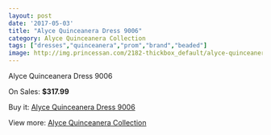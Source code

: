 ```yaml
---
layout: post
date: '2017-05-03'
title: "Alyce Quinceanera Dress 9006"
category: Alyce Quinceanera Collection
tags: ["dresses","quinceanera","prom","brand","beaded"]
image: http://img.princessan.com/2182-thickbox_default/alyce-quinceanera-dress-9006.jpg
---
```

Alyce Quinceanera Dress 9006

On Sales: **$317.99**
<a href="https://www.princessan.com/en/alyce-quinceanera-collection/983-alyce-quinceanera-dress-9006.html"><amp-img layout="responsive" width="600" height="600" src="//img.princessan.com/2182-thickbox_default/alyce-quinceanera-dress-9006.jpg" alt="Alyce Quinceanera Dress 9006 0" /></a>

Buy it: [Alyce Quinceanera Dress 9006](https://www.princessan.com/en/alyce-quinceanera-collection/983-alyce-quinceanera-dress-9006.html "Alyce Quinceanera Dress 9006")

View more: [Alyce Quinceanera Collection](https://www.princessan.com/en/9-alyce-quinceanera-collection "Alyce Quinceanera Collection")